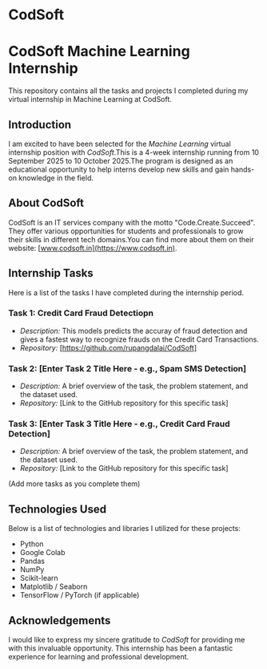 # CodSoft
# CodSoft Machine Learning Internship

This repository contains all the tasks and projects I completed during my virtual internship in Machine Learning at CodSoft.

## Introduction

I am excited to have been selected for the *Machine Learning* virtual internship position with *CodSoft*.This is a 4-week internship running from 10 September 2025 to 10 October 2025.The program is designed as an educational opportunity to help interns develop new skills and gain hands-on knowledge in the field.

## About CodSoft

CodSoft is an IT services company with the motto "Code.Create.Succeed". They offer various opportunities for students and professionals to grow their skills in different tech domains.You can find more about them on their website: [www.codsoft.in](https://www.codsoft.in).

## Internship Tasks

Here is a list of the tasks I have completed during the internship period.

### Task 1: Credit Card Fraud Detectiopn
* *Description:* This models predicts the accuray of fraud detection and gives a fastest way to recognize frauds on the Credit Card Transactions.
* *Repository:* [https://github.com/rupangdalai/CodSoft]

### Task 2: [Enter Task 2 Title Here - e.g., Spam SMS Detection]
* *Description:* A brief overview of the task, the problem statement, and the dataset used.
* *Repository:* [Link to the GitHub repository for this specific task]

### Task 3: [Enter Task 3 Title Here - e.g., Credit Card Fraud Detection]
* *Description:* A brief overview of the task, the problem statement, and the dataset used.
* *Repository:* [Link to the GitHub repository for this specific task]

(Add more tasks as you complete them)

## Technologies Used

Below is a list of technologies and libraries I utilized for these projects:
* Python
* Google Colab
* Pandas
* NumPy
* Scikit-learn
* Matplotlib / Seaborn
* TensorFlow / PyTorch (if applicable)

## Acknowledgements

I would like to express my sincere gratitude to *CodSoft* for providing me with this invaluable opportunity. This internship has been a fantastic experience for learning and professional development.
